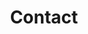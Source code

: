 ---
title: Contact
slug: contact
draft: false
type: contact

# title subtitle component
map:
  title: Skribble Office
  subtitle: Right on Bahnhofstrasse, in the heart of Zurich
  columns:
    - title: Firm
      text: BlockSigner AG
    - title: Address
      text: |
        TrustSquare
        Bahnhofstrasse 3
        CH-8001 Zurich
    - title: Phone
      text: +41 044 / 505 16 64
      type: phone
      href: 41445051664
    - title: Email
      text: info@skribble.com
      type: email
---